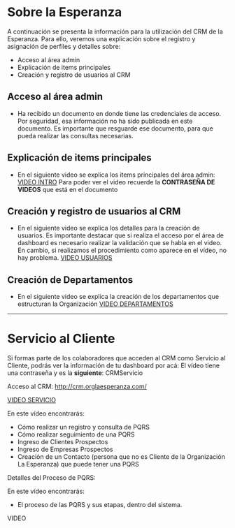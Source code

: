 # Sobre la Esperanza

A continuación se presenta la información para la utilización del CRM de la Esperanza.
Para ello, veremos una explicación sobre el registro y asignación de perfiles y detalles sobre:

  - Acceso al área admin
  - Explicación de items principales
  - Creación y registro de usuarios al CRM

## Acceso al área admin

  - Ha recibido un documento en donde tiene las credenciales de acceso. Por seguridad, esa información no ha sido publicada en este documento. Es importante que resguarde ese documento, para que pueda realizar las consultas necesarias.
  
## Explicación de items principales

- En el siguiente video se explica los items principales del área admin: [VIDEO INTRO]
Para poder ver el video recuerde la **CONTRASEÑA DE VIDEOS** que está en el documento

## Creación y registro de usuarios al CRM

- En el siguiente video se explica los detalles para la creación de usuarios. Es importante destacar que si realiza el acceso por el área de dashboard es necesario realizar la validación que se habla en el video. 
En cambio, si realizamos el procedimiento como aparece en el vídeo, no hay problema.
[VIDEO USUARIOS]

## Creación de Departamentos

- En el siguiente video se explica la creación de los departamentos que estructuran la Organización
[VIDEO DEPARTAMENTOS]

____________

# Servicio al Cliente

Si formas parte de los colaboradores que acceden al CRM como Servicio al Cliente, podrás ver la información de tu dashboard por acá:
El vídeo tiene una contraseña y es la **siguiente**: CRMServicio

Acceso al CRM: http://crm.orglaesperanza.com/

[VIDEO SERVICIO]

En este vídeo encontrarás:
- Cómo realizar un registro y consulta de PQRS
- Cómo realizar seguimiento de una PQRS
- Ingreso de Clientes Prospectos
- Ingreso de Empresas Prospectos
- Creación de un Contacto (persona que no es Cliente de la Organización La Esperanza) que puede tener una PQRS

Detalles del Proceso de PQRS:

En este vídeo encontrarás:
 - El proceso de las PQRS y sus etapas, dentro del sistema.
 
 VIDEO

[//]: # ()

[VIDEO INTRO]: <https://vimeo.com/417316579> 
[VIDEO USUARIOS]: <https://vimeo.com/417321855>
[VIDEO SERVICIO]: <https://vimeo.com/417337156>
[VIDEO DEPARTAMENTOS]: <https://vimeo.com/417337156>
